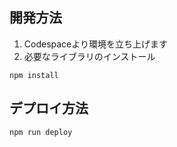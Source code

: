 ## 開発方法

1. Codespaceより環境を立ち上げます
2. 必要なライブラリのインストール

```
npm install
```

## デプロイ方法

```
npm run deploy
```
